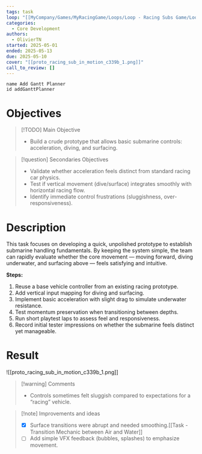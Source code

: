 ```yaml
---
tags: task
loop: "[[MyCompany/Games/MyRacingGame/Loops/Loop - Racing Subs Game/Loop - Racing Subs Game.md]]"
categories:
  - Core Development
authors:
  - OlivierTN
started: 2025-05-01
ended: 2025-05-13
due: 2025-05-10
cover: "[[proto_racing_sub_in_motion_c339b_1.png]]"
call_to_review: []
---
```


```button
name Add Gantt Planner
id addGanttPlanner
```
# Objectives

> [!TODO] Main Objective
> - Build a crude prototype that allows basic submarine controls: acceleration, diving, and surfacing.

> [!question] Secondaries Objectives
> - Validate whether acceleration feels distinct from standard racing car physics.
> - Test if vertical movement (dive/surface) integrates smoothly with horizontal racing flow.
> - Identify immediate control frustrations (sluggishness, over-responsiveness).

# Description

This task focuses on developing a quick, unpolished prototype to establish submarine handling fundamentals. By keeping the system simple, the team can rapidly evaluate whether the core movement — moving forward, diving underwater, and surfacing above — feels satisfying and intuitive.

**Steps:**
1. Reuse a base vehicle controller from an existing racing prototype.
2. Add vertical input mapping for diving and surfacing.
3. Implement basic acceleration with slight drag to simulate underwater resistance.
4. Test momentum preservation when transitioning between depths.
5. Run short playtest laps to assess feel and responsiveness.
6. Record initial tester impressions on whether the submarine feels distinct yet manageable.


# Result
![[proto_racing_sub_in_motion_c339b_1.png]]
> [!warning] Comments
> - Controls sometimes felt sluggish compared to expectations for a “racing” vehicle.

>[!note] Improvements and ideas
> - [x] Surface transitions were abrupt and needed smoothing.[[Task - Transition Mechanic between Air and Water]]
> - [ ] Add simple VFX feedback (bubbles, splashes) to emphasize movement.
> 

